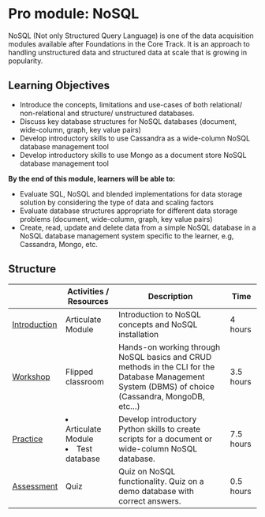 # Pro module: NoSQL

NoSQL (Not only Structured Query Language) is one of the data acquisition modules available after Foundations in the Core Track. It is an approach to handling unstructured data and structured data at scale that is growing in popularity.


## Learning Objectives

* Introduce the concepts, limitations and use-cases of both relational/ non-relational and structure/ unstructured databases.
* Discuss key database structures for NoSQL databases (document, wide-column, graph, key value pairs)
* Develop introductory skills to use Cassandra as a wide-column NoSQL database management tool
* Develop introductory skills to use Mongo as a document store NoSQL database management tool


**By the end of this module, learners will be able to:**

* Evaluate SQL, NoSQL and blended implementations for data storage solution by considering the type of data and scaling factors
* Evaluate database structures appropriate for different data storage problems (document, wide-column, graph, key value pairs)
* Create, read, update and delete data from a simple NoSQL database in a NoSQL database management system specific to the learner, e.g, Cassandra, Mongo, etc.


## Structure

||Activities / Resources|Description|Time|
|---|---|---|---|
|[Introduction](introduction/)|Articulate Module|Introduction to NoSQL concepts and NoSQL installation|4 hours|
|[Workshop](workshop/)|Flipped classroom|Hands-on working through NoSQL basics and CRUD methods in the CLI for the Database Management System (DBMS) of choice (Cassandra, MongoDB, etc…)|3.5 hours|
|[Practice](practice/)|<li>Articulate Module</li><li>Test database</li>|Develop introductory Python skills to create scripts for a document or wide-column NoSQL database.|7.5 hours|
|[Assessment](assessment/)|Quiz|Quiz on NoSQL functionality. Quiz on a demo database with correct answers.|0.5 hours|
